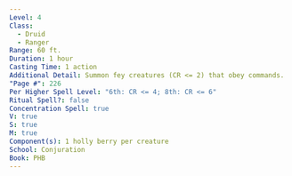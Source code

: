 ```yaml
---
Level: 4
Class:
  - Druid
  - Ranger
Range: 60 ft.
Duration: 1 hour
Casting Time: 1 action
Additional Detail: Summon fey creatures (CR <= 2) that obey commands.
"Page #": 226
Per Higher Spell Level: "6th: CR <= 4; 8th: CR <= 6"
Ritual Spell?: false
Concentration Spell: true
V: true
S: true
M: true
Component(s): 1 holly berry per creature
School: Conjuration
Book: PHB
---
```

